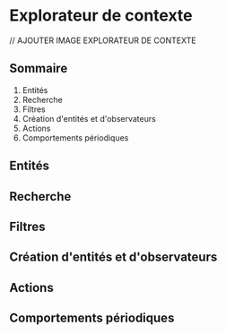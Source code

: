 # Explorateur de contexte

// AJOUTER IMAGE EXPLORATEUR DE CONTEXTE

## Sommaire

1. Entités
2. Recherche
3. Filtres
4. Création d'entités et d'observateurs
5. Actions
6. Comportements périodiques

## Entités
## Recherche
## Filtres
## Création d'entités et d'observateurs
## Actions
## Comportements périodiques
